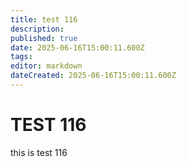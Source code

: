 ```yaml
---
title: test 116
description: 
published: true
date: 2025-06-16T15:00:11.600Z
tags: 
editor: markdown
dateCreated: 2025-06-16T15:00:11.600Z
---
```


# TEST 116
this is test 116
